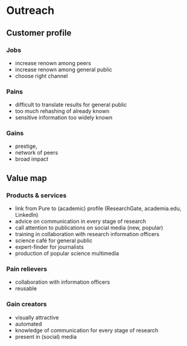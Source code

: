 # Outreach

## Customer profile

### Jobs

* increase renown among peers
* increase renown among general public
* choose right channel

### Pains

* difficult to translate results for general public
* too much rehashing of already known  
* sensitive information too widely known

### Gains

* prestige,
* network of peers
* broad impact

## Value map

### Products & services

* link from Pure to (academic) profile (ResearchGate, academia.edu, LinkedIn)
* advice on communication in every stage of research
* call attention to publications on social media (new, popular)
* training in collaboration with research information officers
* science café for general public
* expert-finder for journalists
* production of popular science multimedia

### Pain relievers

* collaboration with information officers
* reusable

### Gain creators

* visually attractive
* automated
* knowledge of communication for every stage of research
* present in (social) media 

